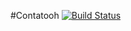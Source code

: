 #Contatooh [![Build Status](https://travis-ci.org/flaviohenriquealmeida/contatooh.svg?branch=master)](https://travis-ci.org/flaviohenriquealmeida/contatooh) 